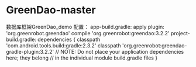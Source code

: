 # GreenDao-master
数据库框架GreenDao_demo
配置：
app-build.gradle:
apply plugin:
'org.greenrobot.greendao'
compile 'org.greenrobot:greendao:3.2.2'
project-build.gradle:
dependencies {
        classpath 'com.android.tools.build:gradle:2.3.2'
        classpath 'org.greenrobot:greendao-gradle-plugin:3.2.2'
        // NOTE: Do not place your application dependencies here; they belong
        // in the individual module build.gradle files
    }
